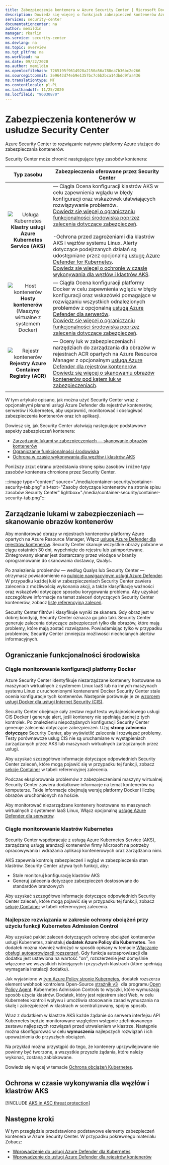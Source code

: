 ```yaml
---
title: Zabezpieczenia kontenera w Azure Security Center | Microsoft Docs
description: Dowiedz się więcej o funkcjach zabezpieczeń kontenerów Azure Security Center.
services: security-center
documentationcenter: na
author: memildin
manager: rkarlin
ms.service: security-center
ms.devlang: na
ms.topic: overview
ms.tgt_pltfrm: na
ms.workload: na
ms.date: 09/22/2020
ms.author: memildin
ms.openlocfilehash: 7265195f9614928a2150a56a780ea7b36bc2e266
ms.sourcegitcommit: 2e9643d74eb9e1357bc7c6b2bca14dbdd9faa436
ms.translationtype: MT
ms.contentlocale: pl-PL
ms.lasthandoff: 11/25/2020
ms.locfileid: "96030870"
---
```

# <a name="container-security-in-security-center"></a>Zabezpieczenia kontenerów w usłudze Security Center

Azure Security Center to rozwiązanie natywne platformy Azure służące do zabezpieczania kontenerów.

Security Center może chronić następujące typy zasobów kontenera:

| Typ zasobu | Zabezpieczenia oferowane przez Security Center |
|:--------------------:|-----------|
| ![Usługa Kubernetes](./media/security-center-virtual-machine-recommendations/icon-kubernetes-service-rec.png)<br>**Klastry usługi Azure Kubernetes Service (AKS)** | — Ciągła Ocena konfiguracji klastrów AKS w celu zapewnienia wglądu w błędy konfiguracji oraz wskazówek ułatwiających rozwiązywanie problemów.<br>[Dowiedz się więcej o ograniczaniu funkcjonalności środowiska poprzez zalecenia dotyczące zabezpieczeń](#environment-hardening).<br><br>-Ochrona przed zagrożeniami dla klastrów AKS i węzłów systemu Linux. Alerty dotyczące podejrzanych działań są udostępniane przez opcjonalną  [usługę Azure Defender for Kubernetes](defender-for-kubernetes-introduction.md).<br>[Dowiedz się więcej o ochronie w czasie wykonywania dla węzłów i klastrów AKS](#run-time-protection-for-aks-nodes-and-clusters).|
| ![Host kontenerów](./media/security-center-virtual-machine-recommendations/icon-container-host-rec.png)<br>**Hosty kontenerów**<br>(Maszyny wirtualne z systemem Docker) | — Ciągła Ocena konfiguracji platformy Docker w celu zapewnienia wglądu w błędy konfiguracji oraz wskazówki pomagające w rozwiązaniu wszystkich odnalezionych problemów z opcjonalną  [usługą Azure Defender dla serwerów](defender-for-servers-introduction.md).<br>[Dowiedz się więcej o ograniczaniu funkcjonalności środowiska poprzez zalecenia dotyczące zabezpieczeń](#environment-hardening).|
| ![Rejestr kontenerów](./media/security-center-virtual-machine-recommendations/icon-container-registry-rec.png)<br>**Rejestry Azure Container Registry (ACR)** | — Oceny luk w zabezpieczeniach i narzędziach do zarządzania dla obrazów w rejestrach ACR opartych na Azure Resource Manager z opcjonalnym [usługą Azure Defender dla rejestrów kontenerów](defender-for-container-registries-introduction.md).<br>[Dowiedz się więcej o skanowaniu obrazów kontenerów pod kątem luk w zabezpieczeniach](#vulnerability-management---scanning-container-images). |
|||

W tym artykule opisano, jak można użyć Security Center wraz z opcjonalnymi planami usługi Azure Defender dla rejestrów kontenerów, serwerów i Kubernetes, aby usprawnić, monitorować i obsługiwać zabezpieczenia kontenerów oraz ich aplikacji.

Dowiesz się, jak Security Center ułatwiają następujące podstawowe aspekty zabezpieczeń kontenera:

- [Zarządzanie lukami w zabezpieczeniach — skanowanie obrazów kontenerów](#vulnerability-management---scanning-container-images)
- [Ograniczanie funkcjonalności środowiska](#environment-hardening)
- [Ochrona w czasie wykonywania dla węzłów i klastrów AKS](#run-time-protection-for-aks-nodes-and-clusters)

Poniższy zrzut ekranu przedstawia stronę spisu zasobów i różne typy zasobów kontenera chronione przez Security Center.

:::image type="content" source="./media/container-security/container-security-tab.png" alt-text="Zasoby dotyczące kontenerów na stronie spisu zasobów Security Center" lightbox="./media/container-security/container-security-tab.png":::

## <a name="vulnerability-management---scanning-container-images"></a>Zarządzanie lukami w zabezpieczeniach — skanowanie obrazów kontenerów

Aby monitorować obrazy w rejestrach kontenerów platformy Azure opartych na Azure Resource Manager, Włącz [usługę Azure Defender dla rejestrów kontenerów](defender-for-container-registries-introduction.md). Security Center skanuje wszystkie obrazy pobrane w ciągu ostatnich 30 dni, wypchnięte do rejestru lub zaimportowane. Zintegrowany skaner jest dostarczany przez wiodące w branży oprogramowanie do skanowania dostawcy, Qualys.

Po znalezieniu problemów — według Qualys lub Security Center — otrzymasz powiadomienie na [pulpicie nawigacyjnym usługi Azure Defender](azure-defender-dashboard.md). W przypadku każdej luki w zabezpieczeniach Security Center zawiera zalecenia z możliwością wykonania akcji, a także klasyfikację ważności oraz wskazówki dotyczące sposobu korygowania problemu. Aby uzyskać szczegółowe informacje na temat zaleceń dotyczących Security Center kontenerów, zobacz [listę referencyjną zaleceń](recommendations-reference.md#recs-containers).

Security Center filtrów i klasyfikuje wyniki ze skanera. Gdy obraz jest w dobrej kondycji, Security Center oznacza go jako taki. Security Center generuje zalecenia dotyczące zabezpieczeń tylko dla obrazów, które mają problemy, które mają zostać rozwiązane. Powiadamiając tylko w przypadku problemów, Security Center zmniejsza możliwości niechcianych alertów informacyjnych.

## <a name="environment-hardening"></a>Ograniczanie funkcjonalności środowiska

### <a name="continuous-monitoring-of-your-docker-configuration"></a>Ciągłe monitorowanie konfiguracji platformy Docker

Azure Security Center identyfikuje niezarządzane kontenery hostowane na maszynach wirtualnych z systemem Linux IaaS lub na innych maszynach systemu Linux z uruchomionymi kontenerami Docker Security Center stale ocenia konfiguracje tych kontenerów. Następnie porównuje je ze [wzorcem usługi Docker dla usługi Internet Security (CIS)](https://www.cisecurity.org/benchmark/docker/).

Security Center obejmuje cały zestaw reguł testu wydajnościowego usługi CIS Docker i generuje alert, jeśli kontenery nie spełniają żadnej z tych kontrolek. Po znalezieniu niepożądanych konfiguracji Security Center generuje zalecenia dotyczące zabezpieczeń. Użyj **strony zalecenia dotyczące** Security Center, aby wyświetlić zalecenia i rozwiązać problemy. Testy porównawcze usług CIS nie są uruchamiane w wystąpieniach zarządzanych przez AKS lub maszynach wirtualnych zarządzanych przez usługi.

Aby uzyskać szczegółowe informacje dotyczące odpowiednich Security Center zaleceń, które mogą pojawić się w przypadku tej funkcji, zobacz [sekcję Container](recommendations-reference.md#recs-containers) w tabeli referencyjnej zalecenia.

Podczas eksplorowania problemów z zabezpieczeniami maszyny wirtualnej Security Center zawiera dodatkowe informacje na temat kontenerów na komputerze. Takie informacje obejmują wersję platformy Docker i liczbę obrazów uruchomionych na hoście. 

Aby monitorować niezarządzane kontenery hostowane na maszynach wirtualnych z systemem IaaS Linux, Włącz opcjonalną [usługę Azure Defender dla serwerów](defender-for-servers-introduction.md).


### <a name="continuous-monitoring-of-your-kubernetes-clusters"></a>Ciągłe monitorowanie klastrów Kubernetes
Security Center współpracuje z usługą Azure Kubernetes Service (AKS), zarządzaną usługą aranżacji kontenerów firmy Microsoft na potrzeby opracowywania i wdrażania aplikacji kontenerowych oraz zarządzania nimi.

AKS zapewnia kontrolę zabezpieczeń i wgląd w zabezpieczenia stan klastrów. Security Center używa tych funkcji, aby:
* Stale monitoruj konfigurację klastrów AKS
* Generuj zalecenia dotyczące zabezpieczeń dostosowane do standardów branżowych

Aby uzyskać szczegółowe informacje dotyczące odpowiednich Security Center zaleceń, które mogą pojawić się w przypadku tej funkcji, zobacz [sekcję Container](recommendations-reference.md#recs-containers) w tabeli referencyjnej zalecenia.

###  <a name="workload-protection-best-practices-using-kubernetes-admission-control"></a>Najlepsze rozwiązania w zakresie ochrony obciążeń przy użyciu funkcji Kubernetes Admission Control

Aby uzyskać pakiet zaleceń dotyczących ochrony obciążeń kontenerów usługi Kubernetes, zainstaluj  **dodatek Azure Policy dla Kubernetes**. Ten dodatek można również wdrożyć w sposób opisany w temacie [Włączanie obsługi autoaprowizacji rozszerzeń](security-center-enable-data-collection.md#enable-auto-provisioning-of-extensions). Gdy funkcja autoaprowizacji dla dodatku jest ustawiona na wartość "on", rozszerzenie jest domyślnie włączone we wszystkich istniejących i przyszłych klastrach (które spełniają wymagania instalacji dodatku).

Jak wyjaśniono w [tym Azure Policy stronie Kubernetes](../governance/policy/concepts/policy-for-kubernetes.md), dodatek rozszerza element webhook kontrolera Open-Source [strażnik v3](https://github.com/open-policy-agent/gatekeeper)   dla programu [Open Policy Agent](https://www.openpolicyagent.org/). Kubernetes Admission Controls to wtyczki, które wymuszają sposób użycia klastrów. Dodatek, który jest rejestrem sieci Web, w celu Kubernetes kontroli wpływu i umożliwia stosowanie zasad wymuszania na skalę i zabezpieczeń w klastrach w scentralizowany, spójny sposób. 

Wraz z dodatkiem w klastrze AKS każde żądanie do serwera interfejsu API Kubernetes będzie monitorowane względem wstępnie zdefiniowanego zestawu najlepszych rozwiązań przed utrwaleniem w klastrze. Następnie można skonfigurować w celu **wymuszenia** najlepszych rozwiązań i ich upoważnienia do przyszłych obciążeń. 

Na przykład można przystąpić do tego, że kontenery uprzywilejowane nie powinny być tworzone, a wszystkie przyszłe żądania, które należy wykonać, zostaną zablokowane.

Dowiedz się więcej w temacie [Ochrona obciążeń Kubernetes](kubernetes-workload-protections.md).


## <a name="run-time-protection-for-aks-nodes-and-clusters"></a>Ochrona w czasie wykonywania dla węzłów i klastrów AKS

[!INCLUDE [AKS in ASC threat protection](../../includes/security-center-azure-kubernetes-threat-protection.md)]



## <a name="next-steps"></a>Następne kroki

W tym przeglądzie przedstawiono podstawowe elementy zabezpieczeń kontenera w Azure Security Center. W przypadku pokrewnego materiału Zobacz:

- [Wprowadzenie do usługi Azure Defender dla Kubernetes](defender-for-kubernetes-introduction.md)
- [Wprowadzenie do usługi Azure Defender dla rejestrów kontenerów](defender-for-container-registries-introduction.md)